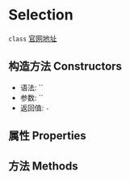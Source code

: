 # Selection
`class` [官网地址](https://microsoft.github.io/monaco-editor/typedoc/classes/Selection.html)

## 构造方法 Constructors
+ 语法: ``
+ 参数: ``
+ 返回值: `-`
## 属性 Properties
## 方法 Methods